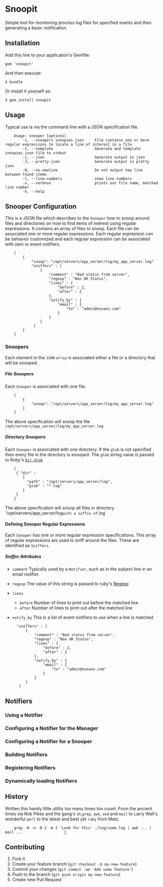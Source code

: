 # Snoopit

Simple tool for monitoring process log files for specified events and then generating  a basic notification.

## Installation

Add this line to your application's Gemfile:

    gem 'snoopit'

And then execute:

    $ bundle

Or install it yourself as:

    $ gem install snoopit

## Usage
Typical use is via the command line with a JSON specification file.

        Usage: snooper [options]
            -s, --snoopers snoopies.json     File contains one or more regular expressions to locate a line of interest in a file
            -t, --template                   Generate and template snoopies.json file to stdout
            -j, --json                       Generate output in json
            -J, --pretty-json                Generate output in pretty json
            -N, --no-newline                 Do not output new line between found items
            -l, --line-numbers               show line numbers
            -v, --verbose                    prints out file name, matched line number
            -h, --help


## Snooper Configuration
This is a JSON file which describes to the `Snooper` how to snoop around files and directories on how to find items of interest using regular expressions. It contains an array of files to snoop. Each file can be associated one or more regular expressions. Each regular expression can be behavior customized and each regular expression can be associated with zero or event notifiers.


        [
            {
                "snoop": "/opt/servers/app_server/log/my_app_server.log"
                "sniffers" : [
                    {
                        "comment" : "Bad status from server",
                        "regexp" : "Non OK Status",
                        "lines" : {
                            "before" : 2,
                            "after" : 2
                        },
                        "notify_by" : {
                            "email" : {
                                "to" : "admin@noxaos.com"
                            }
                        }
                    }
                 ]
            }
        ]


### Snoopers
Each element in the `JSON` `array` is associated either a file or a directory that will be snooped.

##### File Snoopers
Each `Snooper` is associated with one file.

        [
            {
                "snoop": "/opt/servers/app_server/log/my_app_server.log"
            }
        ]

The above specification will snoop the file `/opt/servers/app_server/log/my_app_server.log`

##### Directory Snoopers
Each `Snooper` is associated with one directory. If the `glob` is not specified then every file in the directory is snooped. The `glob` string value is passed to Ruby's [`Dir.glob`](http://www.ruby-doc.org/core-2.1.1/Dir.html#method-c-glob)

        [
         { "dir" :
            {
              "path" : "/opt/servers/app_server/log",
              "glob" : "*.log"
            }
         }
        ]

The above specification will snoop all files in directory '/opt/servers/app_server/log` with a suffix of `.log`

#### Defining Snooper Regular Expressions
Each `Snooper` has one or more regular expression specifications. This array of regular expressions are used to sniff around the files. These are identified as `Sniffers`.

##### Sniffer Attributes

* `comment`    Typically used by a `Notifier`, such as in the subject line in an email notifier.
* `regexp`     The value of this string is passed to ruby's [Regexp](http://www.ruby-doc.org/core-2.1.1/Regexp.html)
* `lines`
    * `before` Number of lines to print out before the matched line
    * `after`  Number of lines to print out after the matched line
* `notify_by`  This is a list of event notifiers to use when a line is matched

        "sniffers" : [
            {
                "comment" : "Bad status from server",
                "regexp" : "Non OK Status",
                "lines" : {
                    "before" : 2,
                    "after" : 2
                },
                "notify_by" : {
                    "email" : {
                        "to" : "admin@noxaos.com"
                    }
                }
            }
         ]

## Notifiers

### Using a Notifier

### Configuring a Notifier for the Manager

### Configuring a Notifier for a Snooper

### Building Notifiers

### Registering Notifiers

### Dynamically loading Notifiers


## History
Written this handy little utility too many times too count. From the ancient times via Rob Pikes and the gang's `sh`,`grep`, `awk`, `sed` and `mail` to Larry Wall's wonderful `perl` to the latest and best yet `ruby` from Matz.

        grep -H -n -B 2 -A 2 'Look for this' ./log/some.log | awk ... |  mail ...                   

## Contributing

1. Fork it
2. Create your feature branch (`git checkout -b my-new-feature`)
3. Commit your changes (`git commit -am 'Add some feature'`)
4. Push to the branch (`git push origin my-new-feature`)
5. Create new Pull Request
